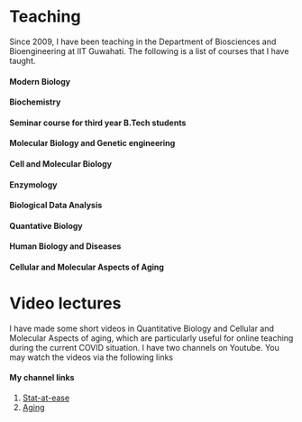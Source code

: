 # Teaching

Since 2009, I have been teaching in the Department of Biosciences and Bioengineering at IIT Guwahati. The following is a list of courses that I have taught.

#### Modern Biology
#### Biochemistry
#### Seminar course for third year B.Tech students
#### Molecular Biology and Genetic engineering
#### Cell and Molecular Biology
#### Enzymology
#### Biological Data Analysis
#### Quantative Biology
#### Human Biology and Diseases
#### Cellular and Molecular Aspects of Aging

# Video lectures

I have made some short videos in Quantitative Biology and Cellular and Molecular Aspects of aging, which are particularly useful for online teaching during the current COVID situation. I have two channels on Youtube. You may watch the videos via the following links

#### My channel links
1. [Stat-at-ease](https://www.youtube.com/channel/UCaUgZ7Ei_dZLH0qoR3xZdIA/featured)
2. [Aging](https://www.youtube.com/channel/UCKYpjp9bSuCWZN8pMKBgeWw)
